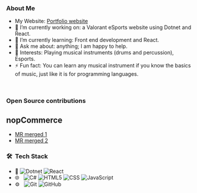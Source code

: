 <h3>About Me </h3>

- My Website: [Portfolio website](https://apurvamathur.vercel.app/)
- 🔭 I’m currently working on: a Valorant eSports website using Dotnet and React.
- 🌱 I’m currently learning: Front end development and React.
- 💬 Ask me about: anything; I am happy to help.
- 💜 Interests: Playing musical instruments (drums and percussion), Esports.
- ⚡ Fun fact: You can learn any musical instrument if you know the basics of music, just like it is for programming languages.

<br/>

<h3>Open Source contributions</h3>

<h2>
  nopCommerce
</h2>

- [MR merged 1](https://github.com/nopSolutions/nopCommerce/pull/7011)
- [MR merged 2](https://github.com/nopSolutions/nopCommerce/pull/7014)



<h3> 🛠 &nbsp;Tech Stack</h3>

- :space_invader:
  ![Dotnet](https://img.shields.io/badge/dotnet-14354C?style=for-the-badge&logo=dotnet&logoColor=white)
  ![React](https://img.shields.io/badge/React-217346?style=for-the-badge&logo=React&logoColor=white) 
- 🌐 &nbsp;
  ![C#](https://img.shields.io/badge/csharp-316192?style=for-the-badge&logo=csharp&logoColor=white) 
  ![HTML5](https://img.shields.io/badge/HTML5-E34F26?style=for-the-badge&logo=html5&logoColor=white)
  ![CSS](https://img.shields.io/badge/CSS-239120?&style=for-the-badge&logo=css3&logoColor=white)
  ![JavaScript](https://img.shields.io/badge/JavaScript-323330?style=for-the-badge&logo=javascript&logoColor=F7DF1E)
- ⚙️ &nbsp;
  ![Git](https://img.shields.io/badge/Git-F05032?style=for-the-badge&logo=git&logoColor=white)
  ![GitHub](https://img.shields.io/badge/GitHub-100000?style=for-the-badge&logo=github&logoColor=white)
